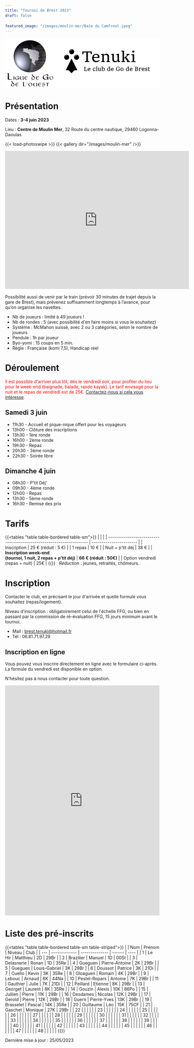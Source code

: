 ```yaml
---
title: "Tournoi de Brest 2023"
draft: false

featured_image: "/images/moulin-mer/Baie du Camfrout.jpeg"
---
```


![Logo Tenuki Brest](featured.png)

# Présentation

Dates : **3-4 juin 2023**

Lieu : **Centre de Moulin Mer**, 32 Route du centre nautique, 29460 Logonna-Daoulas

{{< load-photoswipe >}}
{{< gallery dir="/images/moulin-mer" />}}

<iframe src="https://www.google.com/maps/embed/v1/place?key=AIzaSyAVerLPfkUDJqSTjO6bsSsbblzfXLwY9pw&q=Centre+Nautique+de+Moulin+Mer&zoom=10" width="600" height="450" frameborder="0" style="border:0"></iframe>

<!-- Détail sur itinéraire -->

Possibilité aussi de venir par le train (prévoir 30 minutes de trajet depuis la gare de Brest), mais prévenez suffisamment longtemps à l’avance, pour qu’on organise les navettes.

- Nb de joueurs : limité à 49 joueurs !
- Nb de rondes : 5 (avec possibilité d'en faire moins si vous le souhaitez)
- Système : McMahon suissé, avec 2 ou 3 catégories, selon le nombre de joueurs
- Pendule : 1h par joueur
- Byo-yomi : 15 coups en 5 min.
- Règle : Française (komi 7,5), Handicap réel

<!-- Lots, par catégorie (fonction du nombre du participants) : 1ers lots en invitations à des tournois, et pour tous les participants : un lot à clé ! -->

# Déroulement

<span style="color:red">Il est possible d'arriver plus tôt, dès le vendredi soir, pour profiter du lieu pour le week-end (baignade, balade, rando kayak). Le tarif envisagé pour la nuit et le repas de vendredi est de 25€.  [Contactez-nous si cela vous intéresse](mailto:brest.tenuki@hotmail.fr). </span>

## Samedi 3 juin

- 11h30 - Accueil et pique-nique offert pour les voyageurs
- 13h00 - Clôture des inscriptions
- 13h30 - 1ère ronde
- 16h00 - 2ème ronde
- 19h30 - Repas
- 20h30 - 3ème ronde
- 22h30 - Soirée libre

## Dimanche 4 juin

- 08h30 - P'tit Déj'
- 09h30 - 4ème ronde
- 12h00 - Repas
- 13h30 - 5ème ronde
- 16h30 - Remise des prix

# Tarifs

{{<tables "table table-bordered table-sm">}}
|                                                                      |                         |
| -------------------------------------------------------------------- | ----------------------- |
| Inscription                                                          | 25 € (réduit : 5 €)     |
| 1 repas                                                              | 10 €                    |
| Nuit + p'tit déj                                                     | 38 €                    |
| **Inscription week-end <br> (tournoi, 1 nuit, 2 repas + p’tit déj)** | **66 € (réduit : 50€)** |
| Option vendredi (repas + nuit)                                       | 25€                     |
{{</tables>}}
 
*Réduction* : jeunes, retraités, chômeurs. 


# Inscription

Contacter le club, en précisant le jour d'arrivée et quelle formule vous souhaitez (repas/logement).

Niveau d'inscription : obligatoirement celui de l'échelle FFG, ou bien en passant par la commission de ré-évaluation FFG, 15 jours minimum avant le tournoi.

- Mail : brest.tenuki@hotmail.fr
- Tél : 06.81.71.97.29

## Inscription en ligne

Vous pouvez vous inscrire directement en ligne avec le formulaire ci-après. 
La formule du vendredi est disponible en option. 

N'hésitez pas à nous contacter pour toute question. 

<iframe id="haWidget" allowtransparency="true" scrolling="auto" src="https://www.helloasso.com/associations/tenuki-club-de-go-de-brest/evenements/tournoi-de-go-de-brest/widget" style="width: 100%; height: 750px; border: none;"></iframe>

# Liste des pré-inscrits

{{<tables "table table-bordered table-sm table-striped">}}
 |     | Nom           | Prénom         | Niveau | Club |
 | --- | ------------- | -------------- | ------ | ---- |
 | 1   | Le Hir        | Matthieu       | 2D     | 29Br |
 | 2   | Brazilier     | Manuel         | 1D     | 00St |
 | 3   | Delasnerie    | Ronan          | 1D     | 35Re |
 | 4   | Gueguen       | Pierre-Antoine | 2K     | 29Br |
 | 5   | Gueguen       | Louis-Gabriel  | 3K     | 29Br |
 | 6   | Doussot       | Patrice        | 3K     | 21Di |
 | 7   | Cuello        | Kevin          | 3K     | 35Re |
 | 8   | Gloaguen      | Romain         | 4K     | 29Br |
 | 9   | Lebouc        | Arnaud         | 6K     | 44Na |
 | 10  | Pestel-Ropars | Antoine        | 7K     | 29Br |
 | 11  | Gauthier      | Julie          | 7K     | 21Di |
 | 12  | Peillard      | Etienne        | 8K     | 29Br |
 | 13  | Georget       | Laurent        | 8K     | 35Re |
 | 14  | Gouzin        | Alexis         | 10K    | 86Po |
 | 15  | Jullien       | Pierre         | 11K    | 29Br |
 | 16  | Desdames      | Nicolas        | 12K    | 29Br |
 | 17  | Gerold        | Pierre         | 12K    | 29Br |
 | 18  | Guern         | Pierre-Yves    | 13K    | 29Br |
 | 19  | Brasselet     | Pascal         | 14K    | 35Re |
 | 20  | Guillaume     | Léo            | 15K    | 75CF |
 | 21  | Gaschet       | Monique        | 27K    | 29Br |
 | 22  |               |                |        |      |
 | 23  |               |                |        |      |
 | 24  |               |                |        |      |
 | 25  |               |                |        |      |
 | 26  |               |                |        |      |
 | 27  |               |                |        |      |
 | 28  |               |                |        |      |
 | 29  |               |                |        |      |
 | 30  |               |                |        |      |
 | 31  |               |                |        |      |
 | 32  |               |                |        |      |
 | 33  |               |                |        |      |
 | 34  |               |                |        |      |
 | 35  |               |                |        |      |
 | 36  |               |                |        |      |
 | 37  |               |                |        |      |
 | 38  |               |                |        |      |
 | 39  |               |                |        |      |
 | 40  |               |                |        |      |
 | 41  |               |                |        |      |
 | 42  |               |                |        |      |
 | 43  |               |                |        |      |
 | 44  |               |                |        |      |
 | 45  |               |                |        |      |
 | 46  |               |                |        |      |
 | 47  |               |                |        |      |
 | 48  |               |                |        |      |
{{</tables>}}

Dernière mise à jour : 25/05/2023

